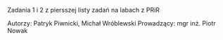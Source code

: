 Zadania 1 i 2 z piersszej listy zadań na labach z PRiR

Autorzy: Patryk Piwnicki, Michał Wróblewski
Prowadzący: mgr inż. Piotr Nowak
